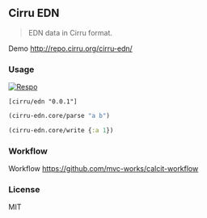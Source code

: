 
Cirru EDN
----

> EDN data in Cirru format.

Demo http://repo.cirru.org/cirru-edn/

### Usage

[![Respo](https://img.shields.io/clojars/v/cirru/edn.svg)](https://clojars.org/cirru/edn)

```edn
[cirru/edn "0.0.1"]
```

```clojure
(cirru-edn.core/parse "a b")

(cirru-edn.core/write {:a 1})
```

### Workflow

Workflow https://github.com/mvc-works/calcit-workflow

### License

MIT

